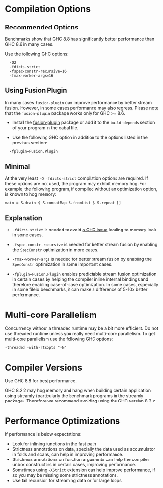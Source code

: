 # Compilation Options

## Recommended Options

Benchmarks show that GHC 8.8 has significantly better performance than GHC 8.6
in many cases.

Use the following GHC options:

```
  -O2 
  -fdicts-strict 
  -fspec-constr-recursive=16 
  -fmax-worker-args=16
```

## Using Fusion Plugin

In many cases `fusion-plugin` can improve performance by better stream
fusion. However, in some cases performance may also regress. Please note
that the `fusion-plugin` package works only for GHC >= 8.6.

* Install the
[fusion-plugin](https://hackage.haskell.org/package/fusion-plugin)
package or add it to the `build-depends` section of your program in the
cabal file.

* Use the following GHC option in addition to the options listed in the
  previous section:

```
  -fplugin=Fusion.Plugin 
```

## Minimal

At the very least `-O -fdicts-strict` compilation options are
required. If these options are not used, the program may exhibit memory
hog.  For example, the following program, if compiled without an
optimization option, is known to hog memory:

```
main = S.drain $ S.concatMap S.fromList $ S.repeat []
```

## Explanation

* `-fdicts-strict` is needed to avoid [a GHC
issue](https://gitlab.haskell.org/ghc/ghc/issues/17745) leading to
memory leak in some cases.

* `-fspec-constr-recursive` is needed for better stream fusion by enabling
the `SpecConstr` optimization in more cases.

* `-fmax-worker-args` is needed for better stream fusion by enabling the
`SpecConstr` optimization in some important cases.

* `-fplugin=Fusion.Plugin` enables predictable stream fusion
optimization in certain cases by helping the compiler inline internal
bindings and therefore enabling case-of-case optimization. In some
cases, especially in some fileio benchmarks, it can make a difference of
5-10x better performance.

# Multi-core Parallelism

Concurrency without a threaded runtime may be a bit more efficient. Do not use
threaded runtime unless you really need multi-core parallelism. To get
multi-core parallelism use the following GHC options:

  `-threaded -with-rtsopts "-N"`

# Compiler Versions

Use GHC 8.8 for best performance.

GHC 8.2.2 may hog memory and hang when building certain application using
streamly (particularly the benchmark programs in the streamly package).
Therefore we recommend avoiding using the GHC version 8.2.x.

# Performance Optimizations

If performance is below expectations:

* Look for inlining functions in the fast path
* Strictness annotations on data, specially the data used as accumulator in
  folds and scans, can help in improving performance.
* Strictness annotations on function arguments can help the compiler unbox
  constructors in certain cases, improving performance.
* Sometimes using `-XStrict` extension can help improve performance, if so you
  may be missing some strictness annotations.
* Use tail recursion for streaming data or for large loops
